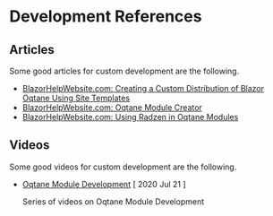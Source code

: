 # Development References

## Articles

Some good articles for custom development are the following. 

* [BlazorHelpWebsite.com: Creating a Custom Distribution of Blazor Oqtane Using Site Templates](https://blazorhelpwebsite.com/ViewBlogPost/41)
* [BlazorHelpWebsite.com: Oqtane Module Creator](https://blazorhelpwebsite.com/ViewBlogPost/4)
* [BlazorHelpWebsite.com: Using Radzen in Oqtane Modules](https://blazorhelpwebsite.com/ViewBlogPost/46)



## Videos

Some good videos for custom development are the following. 

* [Oqtane Module Development](https://www.youtube.com/watch?v=JPfUZPlRRCE&list=PLYhXmd7yV0elLNLfQwZBUlM7ZSMYPTZ_f) [ 2020 Jul 21 ] 
  <p>Series of videos on Oqtane Module Development</p>





